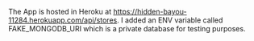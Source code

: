 The App is hosted in Heroku at https://hidden-bayou-11284.herokuapp.com/api/stores.
I added an ENV variable called FAKE_MONGODB_URI which is a private database for testing purposes.